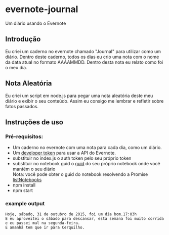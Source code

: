 # evernote-journal

Um diário usando o Evernote

## Introdução

Eu criei um caderno no evernote chamado "Journal" para utilizar como um diário. Dentro deste caderno, todos os dias eu crio uma nota com o nome da data atual no formato AAAAMMDD.
Dentro desta nota eu relato como foi o meu dia.

## Nota Aleatória

Eu criei um script em node.js para pegar uma nota aleatória deste meu diário e exibir o seu conteúdo. Assim eu consigo me lembrar e refletir sobre fatos passados.

## Instruções de uso

### Pré-requisitos: 

* Um caderno no evernote com uma nota para cada dia, como um diário.
* Um [developer token](https://dev.evernote.com/get-token/) para usar a API do Evernote.
* substituir no index.js o auth token pelo seu próprio token
* substituir no notebook guid o [guid](https://discussion.evernote.com/topic/37081-archived-how-to-find-notebook_guid/) do seu próprio notebook onde você mantém o seu diário
<br>Nota: você pode obter o guid do notebook resolvendo a Promise [listNotebooks](http://dev.evernote.com/doc/reference/NoteStore.html#Fn_NoteStore_listNotebooks)
* npm install
* npm start

### example output

```
Hoje, sábado, 31 de outubro de 2015, foi um dia bom.17:03h
E eu aproveitei o sábado para descansar, esta semana foi muito corrida e eu passei mal na segunda-feira. 
E amanhã tem que ir para Cerquilho.
```
